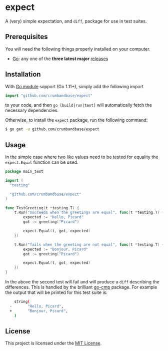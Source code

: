 # expect

A (very) simple expectation, and `diff`, package for use in test suites.

## Prerequisites

You will need the following things properly installed on your computer.

* [Go](https://golang.org/): any one of the **three latest major**
  [releases](https://golang.org/doc/devel/release.html)

## Installation

With [Go module](https://github.com/golang/go/wiki/Modules) support (Go 1.11+),
simply add the following import

```go
import "github.com/crumbandbase/expect"
```

to your code, and then `go [build|run|test]` will automatically fetch the
necessary dependencies.

Otherwise, to install the `expect` package, run the following command:

```bash
$ go get -u github.com/crumbandbase/expect
```

## Usage

In the simple case where two like values need to be tested for equality the
`expect.Equal` function can be used.

```go
package main_test

import (
  "testing"

  "github.com/crumbandbase/expect"
)

func TestGreeting(t *testing.T) {
	t.Run("succeeds when the greetings are equal", func(t *testing.T) {
		expected := "Hello, Picard"
		got := greeting("Picard")

		expect.Equal(t, got, expected)
	})

	t.Run("fails when the greeting are not equal", func(t *testing.T) {
		expected := "Bonjour, Picard"
		got := greeting("Picard")

		expect.Equal(t, got, expected)
	})
}
```

In the above the second test will fail and will produce a `diff` describing the
differences. This is handled by the brilliant
[go-cmp](https://github.com/google/go-cmp) package. For example the output
that will be printed for this test suite is:

```bash
    string(
  -       "Hello, Picard",
  +       "Bonjour, Picard",
    )
```

## License

This project is licensed under the [MIT License](LICENSE.md).
